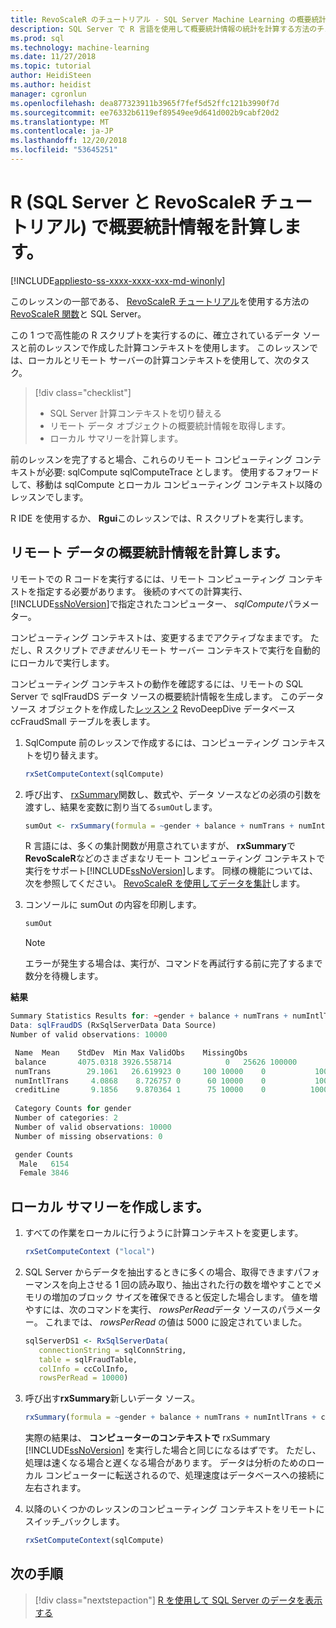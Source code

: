 ```yaml
---
title: RevoScaleR のチュートリアル - SQL Server Machine Learning の概要統計情報を計算します。
description: SQL Server で R 言語を使用して概要統計情報の統計を計算する方法のチュートリアル。
ms.prod: sql
ms.technology: machine-learning
ms.date: 11/27/2018
ms.topic: tutorial
author: HeidiSteen
ms.author: heidist
manager: cgronlun
ms.openlocfilehash: dea877323911b3965f7fef5d52ffc121b3990f7d
ms.sourcegitcommit: ee76332b6119ef89549ee9d641d002b9cabf20d2
ms.translationtype: MT
ms.contentlocale: ja-JP
ms.lasthandoff: 12/20/2018
ms.locfileid: "53645251"
---
```

# <a name="compute-summary-statistics-in-r-sql-server-and-revoscaler-tutorial"></a>R (SQL Server と RevoScaleR チュートリアル) で概要統計情報を計算します。
[!INCLUDE[appliesto-ss-xxxx-xxxx-xxx-md-winonly](../../includes/appliesto-ss-xxxx-xxxx-xxx-md-winonly.md)]

このレッスンの一部である、 [RevoScaleR チュートリアル](deepdive-data-science-deep-dive-using-the-revoscaler-packages.md)を使用する方法の[RevoScaleR 関数](https://docs.microsoft.com/machine-learning-server/r-reference/revoscaler/revoscaler)と SQL Server。

この 1 つで高性能の R スクリプトを実行するのに、確立されているデータ ソースと前のレッスンで作成した計算コンテキストを使用します。 このレッスンでは、ローカルとリモート サーバーの計算コンテキストを使用して、次のタスク。

> [!div class="checklist"]
> * SQL Server 計算コンテキストを切り替える
> * リモート データ オブジェクトの概要統計情報を取得します。
> * ローカル サマリーを計算します。

前のレッスンを完了すると場合、これらのリモート コンピューティング コンテキストが必要: sqlCompute sqlComputeTrace とします。 使用するフォワードして、移動は sqlCompute とローカル コンピューティング コンテキスト以降のレッスンでします。

R IDE を使用するか、 **Rgui**このレッスンでは、R スクリプトを実行します。

## <a name="compute-summary-statistics-on-remote-data"></a>リモート データの概要統計情報を計算します。

リモートでの R コードを実行するには、リモート コンピューティング コンテキストを指定する必要があります。 後続のすべての計算実行、[!INCLUDE[ssNoVersion](../../includes/ssnoversion-md.md)]で指定されたコンピューター、 *sqlCompute*パラメーター。

コンピューティング コンテキストは、変更するまでアクティブなままです。 ただし、R スクリプト*できません*リモート サーバー コンテキストで実行を自動的にローカルで実行します。

コンピューティング コンテキストの動作を確認するには、リモートの SQL Server で sqlFraudDS データ ソースの概要統計情報を生成します。 このデータ ソース オブジェクトを作成した[レッスン 2](deepdive-create-sql-server-data-objects-using-rxsqlserverdata.md) RevoDeepDive データベース ccFraudSmall テーブルを表します。 

1. SqlCompute 前のレッスンで作成するには、コンピューティング コンテキストを切り替えます。
  
    ```R
    rxSetComputeContext(sqlCompute)
    ```

2. 呼び出す、 [rxSummary](https://docs.microsoft.com/machine-learning-server/r-reference/revoscaler/rxsummary)関数し、数式や、データ ソースなどの必須の引数を渡すし、結果を変数に割り当てる`sumOut`します。
  
    ```R
    sumOut <- rxSummary(formula = ~gender + balance + numTrans + numIntlTrans + creditLine, data = sqlFraudDS)
    ```
  
    R 言語には、多くの集計関数が用意されていますが、 **rxSummary**で**RevoScaleR**などのさまざまなリモート コンピューティング コンテキストで実行をサポート[!INCLUDE[ssNoVersion](../../includes/ssnoversion-md.md)]します。 同様の機能については、次を参照してください。 [RevoScaleR を使用してデータを集計](https://docs.microsoft.com/machine-learning-server/r/how-to-revoscaler-data-summaries)します。
  
3. コンソールに sumOut の内容を印刷します。
  
    ```R
    sumOut
    ```
    > [!NOTE]
    > エラーが発生する場合は、実行が、コマンドを再試行する前に完了するまで数分を待機します。

**結果**

```R
Summary Statistics Results for: ~gender + balance + numTrans + numIntlTrans + creditLine
Data: sqlFraudDS (RxSqlServerData Data Source)
Number of valid observations: 10000

 Name  Mean    StdDev  Min Max ValidObs    MissingObs
 balance       4075.0318 3926.558714            0   25626 100000
 numTrans        29.1061   26.619923 0     100 10000    0           100000
 numIntlTrans     4.0868    8.726757 0      60 10000    0           100000
 creditLine       9.1856    9.870364 1      75 10000    0          100000
 
 Category Counts for gender
 Number of categories: 2
 Number of valid observations: 10000
 Number of missing observations: 0

 gender Counts
  Male   6154
  Female 3846
```

## <a name="create-a-local-summary"></a>ローカル サマリーを作成します。

1. すべての作業をローカルに行うように計算コンテキストを変更します。
  
    ```R
    rxSetComputeContext ("local")
    ```
  
2. SQL Server からデータを抽出するときに多くの場合、取得できますパフォーマンスを向上させる 1 回の読み取り、抽出された行の数を増やすことでメモリの増加のブロック サイズを確保できると仮定した場合します。 値を増やすには、次のコマンドを実行、 *rowsPerRead*データ ソースのパラメーター。 これまでは、 *rowsPerRead* の値は 5000 に設定されていました。
  
    ```R
    sqlServerDS1 <- RxSqlServerData(
       connectionString = sqlConnString,
       table = sqlFraudTable,
       colInfo = ccColInfo,
       rowsPerRead = 10000)
    ```

3. 呼び出す**rxSummary**新しいデータ ソース。
  
    ```R
    rxSummary(formula = ~gender + balance + numTrans + numIntlTrans + creditLine, data = sqlServerDS1)
    ```
  
   実際の結果は、 **コンピューターのコンテキストで** rxSummary [!INCLUDE[ssNoVersion](../../includes/ssnoversion-md.md)] を実行した場合と同じになるはずです。 ただし、処理は速くなる場合と遅くなる場合があります。 データは分析のためのローカル コンピューターに転送されるので、処理速度はデータベースへの接続に左右されます。

4. 以降のいくつかのレッスンのコンピューティング コンテキストをリモートにスイッチ_バックします。

    ```R
    rxSetComputeContext(sqlCompute)
    ```

## <a name="next-steps"></a>次の手順

> [!div class="nextstepaction"]
> [R を使用して SQL Server のデータを表示する](../../advanced-analytics/tutorials/deepdive-visualize-sql-server-data-using-r.md)